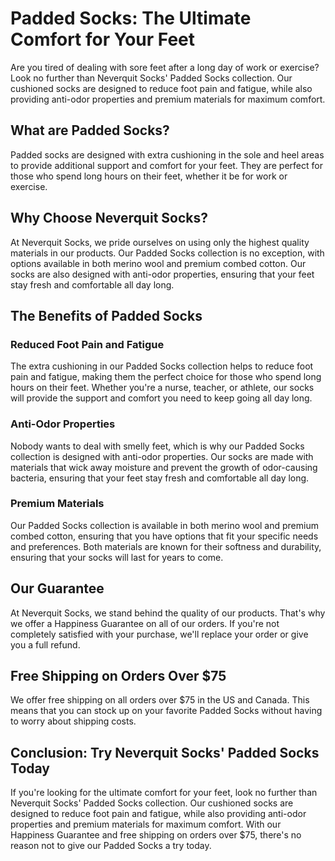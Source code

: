 # Padded Socks: The Ultimate Comfort for Your Feet

Are you tired of dealing with sore feet after a long day of work or exercise? Look no further than Neverquit Socks' Padded Socks collection. Our cushioned socks are designed to reduce foot pain and fatigue, while also providing anti-odor properties and premium materials for maximum comfort.

## What are Padded Socks?

Padded socks are designed with extra cushioning in the sole and heel areas to provide additional support and comfort for your feet. They are perfect for those who spend long hours on their feet, whether it be for work or exercise.

## Why Choose Neverquit Socks?

At Neverquit Socks, we pride ourselves on using only the highest quality materials in our products. Our Padded Socks collection is no exception, with options available in both merino wool and premium combed cotton. Our socks are also designed with anti-odor properties, ensuring that your feet stay fresh and comfortable all day long.

## The Benefits of Padded Socks

### Reduced Foot Pain and Fatigue

The extra cushioning in our Padded Socks collection helps to reduce foot pain and fatigue, making them the perfect choice for those who spend long hours on their feet. Whether you're a nurse, teacher, or athlete, our socks will provide the support and comfort you need to keep going all day long.

### Anti-Odor Properties

Nobody wants to deal with smelly feet, which is why our Padded Socks collection is designed with anti-odor properties. Our socks are made with materials that wick away moisture and prevent the growth of odor-causing bacteria, ensuring that your feet stay fresh and comfortable all day long.

### Premium Materials

Our Padded Socks collection is available in both merino wool and premium combed cotton, ensuring that you have options that fit your specific needs and preferences. Both materials are known for their softness and durability, ensuring that your socks will last for years to come.

## Our Guarantee

At Neverquit Socks, we stand behind the quality of our products. That's why we offer a Happiness Guarantee on all of our orders. If you're not completely satisfied with your purchase, we'll replace your order or give you a full refund.

## Free Shipping on Orders Over $75

We offer free shipping on all orders over $75 in the US and Canada. This means that you can stock up on your favorite Padded Socks without having to worry about shipping costs.

## Conclusion: Try Neverquit Socks' Padded Socks Today

If you're looking for the ultimate comfort for your feet, look no further than Neverquit Socks' Padded Socks collection. Our cushioned socks are designed to reduce foot pain and fatigue, while also providing anti-odor properties and premium materials for maximum comfort. With our Happiness Guarantee and free shipping on orders over $75, there's no reason not to give our Padded Socks a try today.